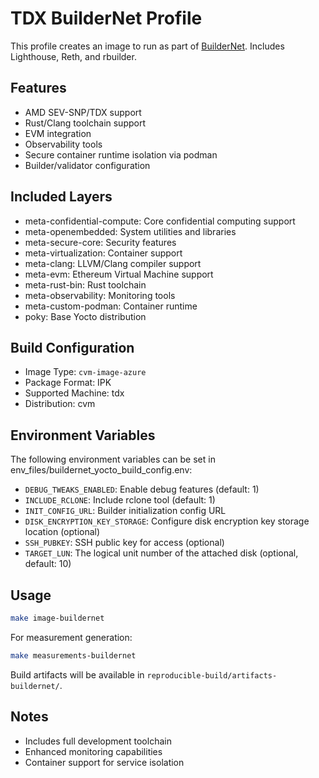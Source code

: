# TDX BuilderNet Profile

This profile creates an image to run as part of [BuilderNet](https://buildernet.org/). Includes Lighthouse, Reth, and rbuilder.

## Features
- AMD SEV-SNP/TDX support
- Rust/Clang toolchain support
- EVM integration
- Observability tools
- Secure container runtime isolation via podman
- Builder/validator configuration

## Included Layers
- meta-confidential-compute: Core confidential computing support
- meta-openembedded: System utilities and libraries
- meta-secure-core: Security features
- meta-virtualization: Container support
- meta-clang: LLVM/Clang compiler support
- meta-evm: Ethereum Virtual Machine support
- meta-rust-bin: Rust toolchain
- meta-observability: Monitoring tools
- meta-custom-podman: Container runtime
- poky: Base Yocto distribution

## Build Configuration
- Image Type: `cvm-image-azure`
- Package Format: IPK
- Supported Machine: tdx
- Distribution: cvm

## Environment Variables
The following environment variables can be set in env_files/buildernet_yocto_build_config.env:
- `DEBUG_TWEAKS_ENABLED`: Enable debug features (default: 1)
- `INCLUDE_RCLONE`: Include rclone tool (default: 1)
- `INIT_CONFIG_URL`: Builder initialization config URL
- `DISK_ENCRYPTION_KEY_STORAGE`: Configure disk encryption key storage location (optional)
- `SSH_PUBKEY`: SSH public key for access (optional)
- `TARGET_LUN`: The logical unit number of the attached disk (optional, default: 10)

## Usage
```bash
make image-buildernet
```

For measurement generation:
```bash
make measurements-buildernet
```

Build artifacts will be available in `reproducible-build/artifacts-buildernet/`.

## Notes
- Includes full development toolchain
- Enhanced monitoring capabilities
- Container support for service isolation
